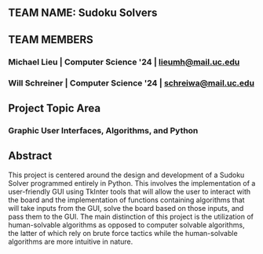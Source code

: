 ## TEAM NAME: Sudoku Solvers
## TEAM MEMBERS
### Michael Lieu | Computer Science '24 | lieumh@mail.uc.edu
### Will Schreiner | Computer Science '24 | schreiwa@mail.uc.edu
## Project Topic Area
### Graphic User Interfaces, Algorithms, and Python
## Abstract
This project is centered around the design and development of a Sudoku Solver programmed entirely in Python. This involves the implementation 
of a user-friendly GUI using TkInter tools that will allow the user to interact with the board and the implementation of functions containing 
algorithms that will take inputs from the GUI, solve the board based on those inputs, and pass them to the GUI. The main distinction of this 
project is the utilization of human-solvable algorithms as opposed to computer solvable algorithms, the latter of which rely on brute force 
tactics while the human-solvable algorithms are more intuitive in nature.
